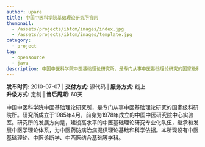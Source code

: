 ```yaml
---
author: upare
title: 中国中医科学院基础理论研究所官网
thumbnail:
  - /assets/projects/ibtcm/images/index.jpg
  - /assets/projects/ibtcm/images/template.jpg
category:
  - project
tag:
  - opensource
  - java
description: 中国中医科学院中医基础理论研究所，是专门从事中医基础理论研究的国家级科研院所。研究所成立于1985年4月，前身为1978年成立的中国中医研究院中心实验室。研究所的发展方向是，建设高水平的中医基础理论研究专业化队伍，继承和发展中医学理论体系，为中医药防病治病提供理论基础和科学依据。本所现设有中医基础理论、中医诊断学、中西医结合基础等学科。
---
```

**发布时间**: 2010-07-07 | **交付方式**: 源代码 | **服务方式**: 线上  
**升级方式**: 定制 | **售后周期**: 60天

中国中医科学院中医基础理论研究所，是专门从事中医基础理论研究的国家级科研院所。研究所成立于1985年4月，前身为1978年成立的中国中医研究院中心实验室。研究所的发展方向是，建设高水平的中医基础理论研究专业化队伍，继承和发展中医学理论体系，为中医药防病治病提供理论基础和科学依据。本所现设有中医基础理论、中医诊断学、中西医结合基础等学科。

